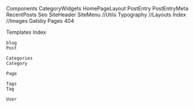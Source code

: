 Components
	CategoryWidgets
	HomePageLayout
	PostEntry
	PostEntryMeta
	RecentPosts
	Seo
	SiteHeader
	SiteMenu
//Utils
	Typography
//Layouts
	Index
//Images
	Gatsby
Pages
	404

Templates
	Index
	
	blog
	Post

	Categories
	Category

	Page
	
	Tags
	Tag

	User

